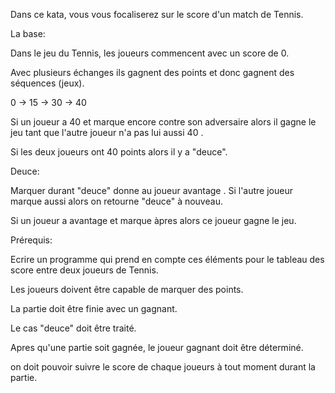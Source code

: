 Dans ce kata, vous vous focaliserez sur le score d'un match de Tennis.

La base:

Dans le jeu du Tennis, les joueurs commencent avec un score de 0. 

Avec plusieurs échanges ils gagnent des points et donc gagnent des séquences (jeux).

0 -> 15 -> 30 -> 40

Si un joueur a 40 et marque encore contre son adversaire alors il gagne le jeu tant que l'autre joueur n'a pas lui aussi 40 . 

Si les deux joueurs ont 40 points alors il y a "deuce".
 
Deuce:

Marquer durant "deuce" donne au joueur avantage . Si l'autre joueur marque aussi alors on retourne "deuce" à nouveau. 

Si un joueur a avantage et marque àpres alors ce joueur gagne le jeu.
 
Prérequis:

Ecrire un programme qui prend en compte ces éléments pour le tableau des score entre deux joueurs de Tennis.
 
Les joueurs doivent être capable de marquer des points.

La partie doit être finie avec un gagnant.

Le cas "deuce" doit être traité.

Apres qu'une partie soit gagnée, le joueur gagnant doit être déterminé.

on doit pouvoir suivre le score de chaque joueurs à tout moment durant la partie.
